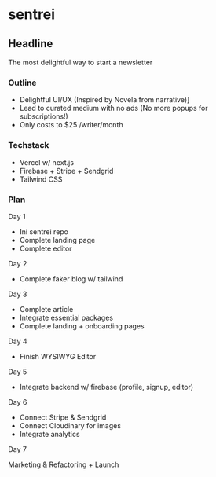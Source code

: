 # sentrei

## Headline

The most delightful way to start a newsletter

### Outline

- Delightful UI/UX (Inspired by Novela from narrative)]
- Lead to curated medium with no ads (No more popups for subscriptions!)
- Only costs to \$25 /writer/month

### Techstack

- Vercel w/ next.js
- Firebase + Stripe + Sendgrid
- Tailwind CSS

### Plan

Day 1

- Ini sentrei repo
- Complete landing page
- Complete editor

Day 2

- Complete faker blog w/ tailwind

Day 3

- Complete article
- Integrate essential packages
- Complete landing + onboarding pages

Day 4

- Finish WYSIWYG Editor

Day 5

- Integrate backend w/ firebase (profile, signup, editor)

Day 6

- Connect Stripe & Sendgrid
- Connect Cloudinary for images
- Integrate analytics

Day 7

Marketing & Refactoring + Launch
